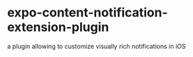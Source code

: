 # expo-content-notification-extension-plugin
a plugin allowing to customize visually rich notifications in iOS
